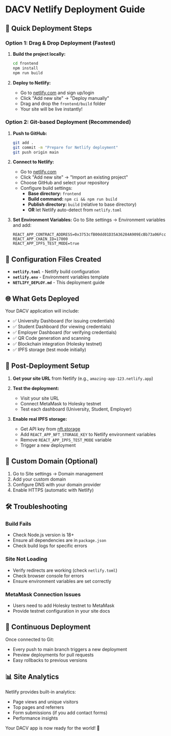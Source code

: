 # DACV Netlify Deployment Guide

## 🚀 Quick Deployment Steps

### Option 1: Drag & Drop Deployment (Fastest)

1. **Build the project locally:**
   ```bash
   cd frontend
   npm install
   npm run build
   ```

2. **Deploy to Netlify:**
   - Go to [netlify.com](https://netlify.com) and sign up/login
   - Click "Add new site" → "Deploy manually"
   - Drag and drop the `frontend/build` folder
   - Your site will be live instantly!

### Option 2: Git-based Deployment (Recommended)

1. **Push to GitHub:**
   ```bash
   git add .
   git commit -m "Prepare for Netlify deployment"
   git push origin main
   ```

2. **Connect to Netlify:**
   - Go to [netlify.com](https://netlify.com)
   - Click "Add new site" → "Import an existing project"
   - Choose GitHub and select your repository
   - Configure build settings:
     - **Base directory:** `frontend`
     - **Build command:** `npm ci && npm run build`
     - **Publish directory:** `build` (relative to base directory)
     - **OR** let Netlify auto-detect from `netlify.toml`

3. **Set Environment Variables:**
   Go to Site settings → Environment variables and add:
   ```
   REACT_APP_CONTRACT_ADDRESS=0x3753cfB00dd01D35A36284A909EcBb73a06Fcc7b
   REACT_APP_CHAIN_ID=17000
   REACT_APP_IPFS_TEST_MODE=true
   ```

## 🔧 Configuration Files Created

- **`netlify.toml`** - Netlify build configuration
- **`netlify.env`** - Environment variables template
- **`NETLIFY_DEPLOY.md`** - This deployment guide

## 🌐 What Gets Deployed

Your DACV application will include:
- ✅ University Dashboard (for issuing credentials)
- ✅ Student Dashboard (for viewing credentials)
- ✅ Employer Dashboard (for verifying credentials)
- ✅ QR Code generation and scanning
- ✅ Blockchain integration (Holesky testnet)
- ✅ IPFS storage (test mode initially)

## 🔑 Post-Deployment Setup

1. **Get your site URL** from Netlify (e.g., `amazing-app-123.netlify.app`)

2. **Test the deployment:**
   - Visit your site URL
   - Connect MetaMask to Holesky testnet
   - Test each dashboard (University, Student, Employer)

3. **Enable real IPFS storage:**
   - Get API key from [nft.storage](https://nft.storage)
   - Add `REACT_APP_NFT_STORAGE_KEY` to Netlify environment variables
   - Remove `REACT_APP_IPFS_TEST_MODE` variable
   - Trigger a new deployment

## 📱 Custom Domain (Optional)

1. Go to Site settings → Domain management
2. Add your custom domain
3. Configure DNS with your domain provider
4. Enable HTTPS (automatic with Netlify)

## 🛠️ Troubleshooting

### Build Fails
- Check Node.js version is 18+
- Ensure all dependencies are in `package.json`
- Check build logs for specific errors

### Site Not Loading
- Verify redirects are working (check `netlify.toml`)
- Check browser console for errors
- Ensure environment variables are set correctly

### MetaMask Connection Issues
- Users need to add Holesky testnet to MetaMask
- Provide testnet configuration in your site docs

## 🔄 Continuous Deployment

Once connected to Git:
- Every push to main branch triggers a new deployment
- Preview deployments for pull requests
- Easy rollbacks to previous versions

## 📊 Site Analytics

Netlify provides built-in analytics:
- Page views and unique visitors
- Top pages and referrers
- Form submissions (if you add contact forms)
- Performance insights

Your DACV app is now ready for the world! 🎉